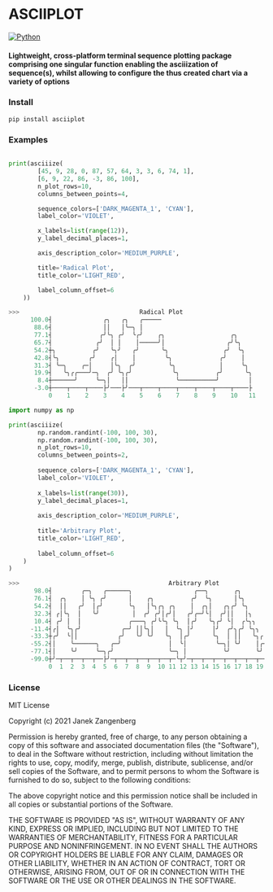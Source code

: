# __ASCIIPLOT__

[![Python](https://img.shields.io/pypi/pyversions/tensorflow.svg?style=plastic)](https://badge.fury.io/py/tensorflow)

#### Lightweight, cross-platform terminal sequence plotting package comprising one singular function enabling the asciiization of sequence(s), whilst allowing to configure the thus created chart via a variety of options

### Install
```shell
pip install asciiplot
```

### Examples

```python

print(asciiize(
        [45, 9, 28, 0, 87, 57, 64, 3, 3, 6, 74, 1],
        [6, 9, 22, 86, -3, 86, 100],
        n_plot_rows=10,
        columns_between_points=4,

        sequence_colors=['DARK_MAGENTA_1', 'CYAN'],
        label_color='VIOLET',

        x_labels=list(range(12)),
        y_label_decimal_places=1,

        axis_description_color='MEDIUM_PURPLE',

        title='Radical Plot',
        title_color='LIGHT_RED',

        label_column_offset=6
    ))

>>>                                 Radical Plot
      100.0┤              ╭╮   ╭╮   ╭─────
       88.6┤              ││   │╰─╮ │
       77.1┤             ╭╯╰╮ ╭╯  ╰╭╯    ╭╮                  ╭╮
       65.7┤            ╭╯  │ │    │─────╯│                 ╭╯╰╮
       54.2┼╮          ╭╯   ╰╮╯   ╭╯      ╰╮               ╭╯  ╰╮
       42.8┤╰╮        ╭╯    ╭│    │        ╰╮             ╭╯    │
       31.3┤ ╰─╮    ╭─│     │╰╮  ╭╯         ╰╮            │     ╰╮
       19.9┤   ╰╮╭╭───╯─╮  ╭╯ ╰╮╭╯           ╰╮          ╭╯      ╰╮
        8.4┼──────╯     ╰─╮│   ││             ╰──────────╯        │
       -3.0┼────┬────┬────├╯───├╯───┬────┬────┬────┬────┬────┬────├
           0    1    2    3    4    5    6    7    8    9    10   11
```
```python
import numpy as np

print(asciiize(
        np.random.randint(-100, 100, 30),
        np.random.randint(-100, 100, 30),
        n_plot_rows=10,
        columns_between_points=2,
    
        sequence_colors=['DARK_MAGENTA_1', 'CYAN'],
        label_color='VIOLET',
    
        x_labels=list(range(30)),
        y_label_decimal_places=1,
    
        axis_description_color='MEDIUM_PURPLE',
    
        title='Arbitrary Plot',
        title_color='LIGHT_RED',
    
        label_column_offset=6
    )
)

>>>                                         Arbitrary Plot
       98.0┤        ╭─╮   ╭──────╮                 ╭──╮       ╭╮             ╭──╮     ╭╮
       76.1┤  ╭╮    │ ╰╮ ╭╯      │    ╭╮          ╭╯  ╰╮      │╰╮           ╭╭╮ ╰╮   ╭╯│       ╭───
       54.2┤  ││   ╭╯  │╭╯       ╰╮   │╰╮╭╮ ╭╮    │  ╭╮│   ╭╮╭╯ ╰╮         ╭╯││  ╰╮  │─╰╮     ╭╯
       32.3┤ ╭│╰╮  │   ╰╯         │  ╭╯ ╭╯│╭╯│   ╭╯╭─╯╰│  ╭╯││   │╮       ╭╯╭╯╰╮  ╰╮╭╯ ││    ╭╯
       10.4┤ ╭╯ │  │             ╭───╮ ╭╯╰╰╮ ╰╮  │╭╯   ╰╮╭╯ ╰│  ╭╰╮╮   ╭╮╭╯ │  │   ╰│  ╰╰╮  ╭╯ ╭╮
      -11.4┤╭│  ╰╮╭╯           ╭─╯ ││╰╮│   │  ╰╮ │╯     │╯  ╭╯╮╭╯ ╰╮╮ ╭╯╰╮ ╭╯  ╰╮  ╭╯   ││ ╭╯  │╰─╮
      -33.3┼╭╯  ╰││           ╭╯   ╰╯ ╰╯   ╰╮  │╭╯      ╰╮  │ ││   ╰╮╭│─╯╰╮│    │ ╭╯    ╰│╭╯  ╭╯  ╰
      -55.2┤│    ╰──────╮   ╭─╯             │  ╰│        ╰─╮│ ╰╯    │╭╯   ╰╯    │╭╯      ╰╯  ╭╯
      -77.1┤│    ╰╯     ╰─╮╭╯               ╰─╮ │          ╰╯       ╰╯          ╰╯       │   │
      -99.0┼╯─┬──┬──┬──┬──├╯─┬──┬──┬──┬──┬──┬─╰┬╯─┬──┬──┬──┬──┬──┬──┬──┬──┬──┬──┬──┬──┬──├──┬╯─┬──┬
           0  1  2  3  4  5  6  7  8  9  10 11 12 13 14 15 16 17 18 19 20 21 22 23 24 25 26 27 28 29
```

### License
MIT License

Copyright (c) 2021 Janek Zangenberg

Permission is hereby granted, free of charge, to any person obtaining a copy
of this software and associated documentation files (the "Software"), to deal
in the Software without restriction, including without limitation the rights
to use, copy, modify, merge, publish, distribute, sublicense, and/or sell
copies of the Software, and to permit persons to whom the Software is
furnished to do so, subject to the following conditions:

The above copyright notice and this permission notice shall be included in all
copies or substantial portions of the Software.

THE SOFTWARE IS PROVIDED "AS IS", WITHOUT WARRANTY OF ANY KIND, EXPRESS OR
IMPLIED, INCLUDING BUT NOT LIMITED TO THE WARRANTIES OF MERCHANTABILITY,
FITNESS FOR A PARTICULAR PURPOSE AND NONINFRINGEMENT. IN NO EVENT SHALL THE
AUTHORS OR COPYRIGHT HOLDERS BE LIABLE FOR ANY CLAIM, DAMAGES OR OTHER
LIABILITY, WHETHER IN AN ACTION OF CONTRACT, TORT OR OTHERWISE, ARISING FROM,
OUT OF OR IN CONNECTION WITH THE SOFTWARE OR THE USE OR OTHER DEALINGS IN THE
SOFTWARE.
